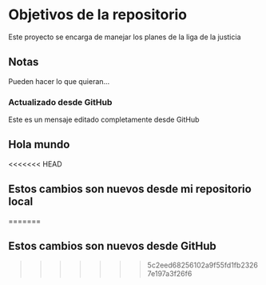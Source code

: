 # Objetivos de la repositorio

Este proyecto se encarga de manejar los planes de la liga de la justicia


## Notas
Pueden hacer lo que quieran...

### Actualizado desde GitHub
Este es un mensaje editado completamente desde GitHub

## Hola mundo

<<<<<<< HEAD
## Estos cambios son nuevos desde mi repositorio local
=======
## Estos cambios son nuevos desde GitHub
>>>>>>> 5c2eed68256102a9f55fd1fb23267e197a3f26f6
